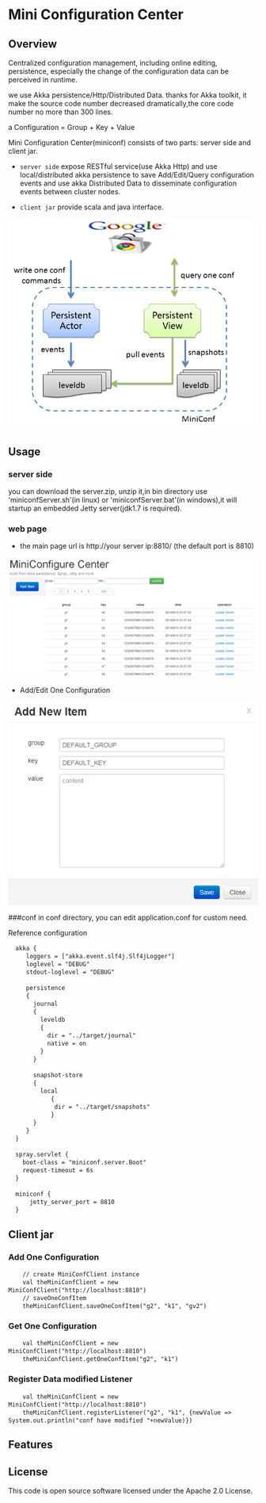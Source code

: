 Mini Configuration Center
==================================

Overview
----------
Centralized configuration management, including online editing, persistence, especially the change of the configuration data can be perceived in runtime.

we use Akka persistence/Http/Distributed Data. thanks for Akka toolkit, it make the source code number decreased dramatically,the core code number no more than 300 lines. 

a Configuration = Group  +  Key  +  Value

Mini Configuration Center(miniconf) consists of two parts: server side and client jar. 

- `server side` expose RESTful service(use Akka Http) and use local/distributed akka persistence to save Add/Edit/Query configuration events and use akka Distributed Data to disseminate configuration events between cluster nodes.

- `client jar` provide scala and java interface.

![architecture](images/architecture.png "architecture")

Usage
-----------
### server side
you can download the server.zip, unzip it,in bin directory use 'miniconfServer.sh'(in linux) or 'miniconfServer.bat'(in windows),it will startup an embedded Jetty server(jdk1.7 is required).

### web page
- the main page url is http://your server ip:8810/ (the default port is 8810)

![indexpage](images/index.png "index")

- Add/Edit One Configuration

![indexpage](images/add.png "index")

###conf
in conf directory, you can edit application.conf for custom need.

Reference configuration
     
      akka {
         loggers = ["akka.event.slf4j.Slf4jLogger"]
         loglevel = "DEBUG"
         stdout-loglevel = "DEBUG"
         
         persistence
         {
 	       journal
 	       {
 	         leveldb
 	         {
 	           dir = "../target/journal"
 	           native = on
 	         }
 	       }
        
 	       snapshot-store
 	       {
 	         local
 		 		{
 		   		 dir = "../target/snapshots"
 				}
 	       }
         }
      }

      spray.servlet {
        boot-class = "miniconf.server.Boot"
        request-timeout = 6s
      }

      miniconf {
          jetty_server_port = 8810
      }  

Client jar
--------------
### Add One Configuration
		// create MiniConfClient instance
		val theMiniConfClient = new MiniConfClient("http://localhost:8810")
		// saveOneConfItem
		theMiniConfClient.saveOneConfItem("g2", "k1", "gv2")


### Get One Configuration
		val theMiniConfClient = new MiniConfClient("http://localhost:8810")
		theMiniConfClient.getOneConfItem("g2", "k1")


### Register Data modified Listener
		val theMiniConfClient = new MiniConfClient("http://localhost:8810")
		theMiniConfClient.registerListener("g2", "k1", {newValue => System.out.println("conf have modified "+newValue)})

Features
--------------


License
--------------
This code is open source software licensed under the Apache 2.0 License.
